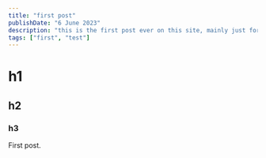 ```yaml
---
title: "first post"
publishDate: "6 June 2023"
description: "this is the first post ever on this site, mainly just for testing."
tags: ["first", "test"]
---
```


# h1

## h2

### h3

First post.